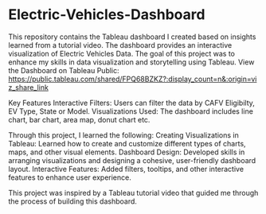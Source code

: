 # Electric-Vehicles-Dashboard

This repository contains the Tableau dashboard I created based on insights learned from a tutorial video. The dashboard provides an interactive visualization of Electric Vehicles Data. The goal of this project was to enhance my skills in data visualization and storytelling using Tableau.
View the Dashboard on Tableau Public: https://public.tableau.com/shared/FPQ68BZKZ?:display_count=n&:origin=viz_share_link

Key Features
Interactive Filters: Users can filter the data by CAFV Eligibilty, EV Type, State or Model.
Visualizations Used: The dashboard includes line chart, bar chart, area map, donut chart etc.

Through this project, I learned the following:
Creating Visualizations in Tableau: Learned how to create and customize different types of charts, maps, and other visual elements.
Dashboard Design: Developed skills in arranging visualizations and designing a cohesive, user-friendly dashboard layout.
Interactive Features: Added filters, tooltips, and other interactive features to enhance user experience.

This project was inspired by a Tableau tutorial video that guided me through the process of building this dashboard. 
